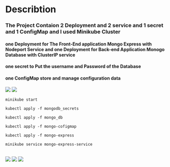 # Describtion
### The Project Contaion 2 Deployment and 2 service and 1 secret and 1 ConfigMap and I used Minikube Cluster
#### one Deployment for The Front-End application Mongo Express with Nodeport Service  and  one Deployment for Back-end Application Monogo Database with ClusterIP service 
#### one secret to Put the username and Password of the Database
#### one ConfigMap store and manage configuration data
<div>
<img src="https://github.com/AhmedYasserMohamed/Complete-Frontend-Backend-Application-Deployment-using-Kubernetes-Components/assets/166765792/0a0afbec-2845-4352-9e25-76c8b278b9df">
<img src="https://github.com/AhmedYasserMohamed/Complete-Frontend-Backend-Application-Deployment-using-Kubernetes-Components/assets/166765792/12ed5d17-8fda-4905-a48f-f2f2640d614e">
</div>

```
minikube start

kubectl apply -f mongodb_secrets

kubectl apply -f mongo_db

kubectl apply -f mongo-cofigmap

kubectl apply -f mongo-express

minikube service mongo-express-service
```
<br>


<div>
<img src="https://github.com/AhmedYasserMohamed/Complete-Frontend-Backend-Application-Deployment-using-Kubernetes-Components/assets/166765792/7f0831cb-150e-4a89-99ac-0bf52282e9ce">
<img src="https://github.com/AhmedYasserMohamed/Complete-Frontend-Backend-Application-Deployment-using-Kubernetes-Components/assets/166765792/08c75afc-80eb-41f3-9e97-b4a8dabde9ab">
<img src="https://github.com/AhmedYasserMohamed/Complete-Frontend-Backend-Application-Deployment-using-Kubernetes-Components/assets/166765792/17272c9f-bb30-4bb1-af34-334531479a70">
</div>
